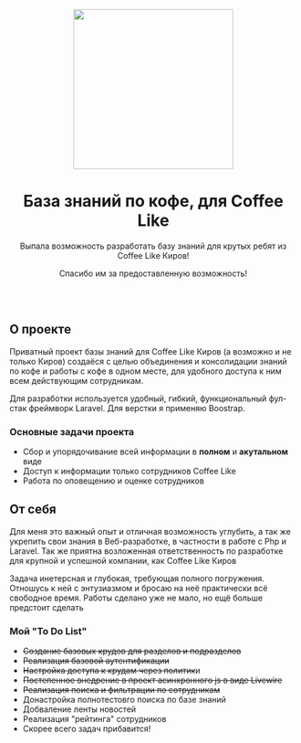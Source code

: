 <p align="center"><img src="https://cdn1.zp.ru/job/attaches/2018/11/97/e3/97e34a40094b7f3526648d12645d406c.png" height="280"></p>

<h1 align="center">База знаний по кофе, для Coffee Like</h1>

<p align="center">Выпала возможность разработать базу знаний для крутых ребят из Coffee Like Киров!</p>
<p align="center">Спасибо им за предоставленную возможность!</p>
<br>
<br>

<h2>О проектe</h2>
<p>Приватный проект базы знаний для Coffee Like Киров (а возможно и не только Киров) создаёся с целью объединения и консолидации знаний по кофе и работы с кофе в одном месте, для удобного доступа к ним всем действующим сотрудникам.</p> 
<p>Для разработки используется удобный, гибкий, функциональный фул-стак фреймворк Laravel. Для верстки я применяю Boostrap.</p>
<h3>Основные задачи проекта</h3>
<ul>
  <li>Сбор и упорядочивание всей информации в <b>полном</b> и <b>акутальном</b> виде</li>
  <li>Доступ к информации только сотрудников Coffee Like</li>
  <li>Работа по оповещению и оценке сотрудников</li>
</ul>

<h2>От себя</h2>
<p>Для меня это важный опыт и отличная возможность углубить, а так же укрепить свои знания в Веб-разработке, в частности в работе с Php и Laravel. Так же приятна возложенная ответственность по разработке для крупной и успешной компании, как Coffee Like Киров</p> 
<p>Задача инетерсная и глубокая, требующая полного погружения. Отношусь к ней с энтузиазмом и бросаю на неё практически всё свободное время. Работы сделано уже не мало, но ещё больше предстоит сделать</p> 
<h3>Мой "To Do List"</h3>
<ul>
  <li><strike>Создание базовых крудов для разделов и подразделов</strike></li>
  <li><strike>Реализация базовой аутентификации</strike></li>
  <li><strike>Настройка доступа к крудам через политик</strike>и</li>
  <li><strike>Постепенное внедрение в проект асинхронного js в виде Livewire</strike></li>
  <li><strike>Реализация поиска и фильтрации по сотрудникам</strike></li>
  <li>Донастройка полнотестовго поиска по базе знаний</li>
  <li>Добваление ленты новостей</li>
  <li>Реализация "рейтинга" сотрудников</li>
  <li>Скорее всего задач прибавится!</li>
</ul>

